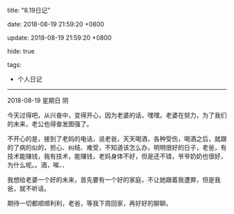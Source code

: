 title: "8.19日记"

date: 2018-08-19 21:59:20 +0800

update: 2018-08-19 21:59:20 +0800

hide: true

tags:

- 个人日记

------

2018-08-19 星期日 阴

今天过得吧，从兴奋中，变得开心，因为老婆的话，嘿嘿。老婆在努力，为了我们的未来，老公也得奋发图强了。

不开心的是，接到了老妈的电话，说老爸，天天喝酒，各种受伤，喝酒之后，就跟的了病的似的，担心、纠结、难受，不知道该怎么办，明明很好的日子，老爸，有技术能赚钱，我有技术，能赚钱，老妈身体不好，但是还不错，爷爷奶奶也很好，为什么呢。。酒，唉、、

我想给老婆一个好的未来，首先要有一个好的家庭，不让她跟着我遭罪，但是我爸，就不听话。

期待一切都顺顺利利，老爸，等我下周回家，再好好的聊聊。

